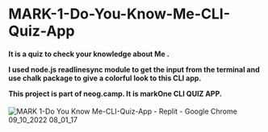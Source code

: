 # MARK-1-Do-You-Know-Me-CLI-Quiz-App

<h4>It is a quiz to check your knowledge about Me .

I used node.js readlinesync module to get the input from the terminal and use chalk package to give a colorful look to this CLI app.

This project is part of neog.camp. It is markOne CLI QUIZ APP.</h4>




![MARK 1-Do You Know Me-CLI-Quiz-App - Replit - Google Chrome 09_10_2022 08_01_17](https://user-images.githubusercontent.com/109124944/194764151-65ff3515-1387-4081-8d38-badcb3a1d006.png)


